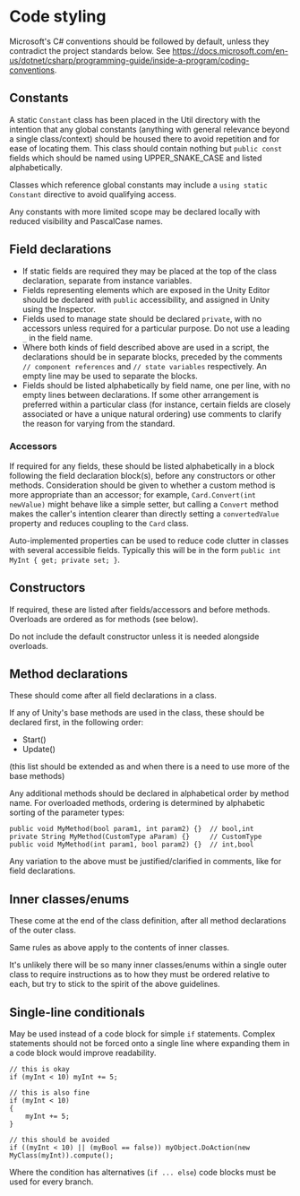 # Code styling

Microsoft's C# conventions should be followed by default, unless they contradict the project standards below. See https://docs.microsoft.com/en-us/dotnet/csharp/programming-guide/inside-a-program/coding-conventions.

## Constants

A static `Constant` class has been placed in the Util directory with the intention that any global constants (anything with general relevance beyond a single class/context) should be housed there to avoid repetition and for ease of locating them. This class should contain nothing but `public const` fields which should be named using UPPER_SNAKE_CASE and listed alphabetically.

Classes which reference global constants may include a `using static Constant` directive to avoid qualifying access.

Any constants with more limited scope may be declared locally with reduced visibility and PascalCase names.

## Field declarations

- If static fields are required they may be placed at the top of the class declaration, separate from instance variables.
- Fields representing elements which are exposed in the Unity Editor should be declared with `public` accessibility, and assigned in Unity using the Inspector.
- Fields used to manage state should be declared `private`, with no accessors unless required for a particular purpose. Do not use a leading `_` in the field name.
- Where both kinds of field described above are used in a script, the declarations should be in separate blocks, preceded by the comments `// component references` and `// state variables` respectively. An empty line may be used to separate the blocks.
- Fields should be listed alphabetically by field name, one per line, with no empty lines between declarations. If some other arrangement is preferred within a particular class (for instance, certain fields are closely associated or have a unique natural ordering) use comments to clarify the reason for varying from the standard.

### Accessors

If required for any fields, these should be listed alphabetically in a block following the field declaration block(s), before any constructors or other methods. Consideration should be given to whether a custom method is more appropriate than an accessor; for example, `Card.Convert(int newValue)` might behave like a simple setter, but calling a `Convert` method makes the caller's intention clearer than directly setting a `convertedValue` property and reduces coupling to the `Card` class.

Auto-implemented properties can be used to reduce code clutter in classes with several accessible fields. Typically this will be in the form `public int MyInt { get; private set; }`.

## Constructors

If required, these are listed after fields/accessors and before methods. Overloads are ordered as for methods (see below).

Do not include the default constructor unless it is needed alongside overloads.

## Method declarations

These should come after all field declarations in a class.

If any of Unity's base methods are used in the class, these should be declared first, in the following order:

- Start()
- Update()

(this list should be extended as and when there is a need to use more of the base methods)

Any additional methods should be declared in alphabetical order by method name. For overloaded methods, ordering is determined by alphabetic sorting of the parameter types:

```
public void MyMethod(bool param1, int param2) {}  // bool,int
private String MyMethod(CustomType aParam) {}     // CustomType
public void MyMethod(int param1, bool param2) {}  // int,bool
```

Any variation to the above must be justified/clarified in comments, like for field declarations.

## Inner classes/enums

These come at the end of the class definition, after all method declarations of the outer class.

Same rules as above apply to the contents of inner classes.

It's unlikely there will be so many inner classes/enums within a single outer class to require instructions as to how they must be ordered relative to each, but try to stick to the spirit of the above guidelines.

## Single-line conditionals

May be used instead of a code block for simple `if` statements. Complex statements should not be forced onto a single line where expanding them in a code block would improve readability.

```
// this is okay
if (myInt < 10) myInt += 5;

// this is also fine
if (myInt < 10)
{
    myInt += 5;
}

// this should be avoided
if ((myInt < 10) || (myBool == false)) myObject.DoAction(new MyClass(myInt)).compute();
```

Where the condition has alternatives (`if ... else`) code blocks must be used for every branch.
